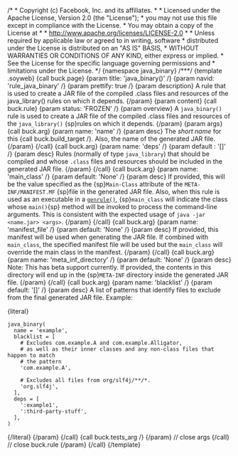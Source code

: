 /\* \* Copyright (c) Facebook, Inc. and its affiliates. \* \* Licensed
under the Apache License, Version 2.0 (the \"License\"); \* you may not
use this file except in compliance with the License. \* You may obtain a
copy of the License at \* \* http://www.apache.org/licenses/LICENSE-2.0
\* \* Unless required by applicable law or agreed to in writing,
software \* distributed under the License is distributed on an \"AS IS\"
BASIS, \* WITHOUT WARRANTIES OR CONDITIONS OF ANY KIND, either express
or implied. \* See the License for the specific language governing
permissions and \* limitations under the License. \*/ {namespace
java_binary} /\*\*\*/ {template .soyweb} {call buck.page} {param title:
\'java_binary()\' /} {param navid: \'rule_java_binary\' /} {param
prettify: true /} {param description} A rule that is used to create a
JAR file of the compiled .class files and resources of the
java_library() rules on which it depends. {/param} {param content} {call
buck.rule} {param status: \'FROZEN\' /} {param overview} A
`java_binary()` rule is used to create a JAR file of the compiled .class
files and resources of the `java_library()` {sp}rules on which it
depends. {/param} {param args} {call buck.arg} {param name: \'name\' /}
{param desc} The *short name* for this {call buck.build_target /}. Also,
the name of the generated JAR file. {/param} {/call} {call buck.arg}
{param name: \'deps\' /} {param default : \'\[\]\' /} {param desc} Rules
(normally of type `java_library`) that should be compiled and whose
`.class` files and resources should be included in the generated JAR
file. {/param} {/call} {call buck.arg} {param name: \'main_class\' /}
{param default: \'None\' /} {param desc} If provided, this will be the
value specified as the {sp}`Main-Class` attribute of the
`META-INF/MANIFEST.MF` {sp}file in the generated JAR file. Also, when
this rule is used as an executable in a [`genrule()`](genrule.html),
{sp}`main_class` will indicate the class whose `main()`{sp} method will
be invoked to process the command-line arguments. This is consistent
with the expected usage of `java -jar   <name.jar> <args>`. {/param}
{/call} {call buck.arg} {param name: \'manifest_file\' /} {param
default: \'None\' /} {param desc} If provided, this manifest will be
used when generating the JAR file. If combined with `main_class`, the
specified manifest file will be used but the `main_class` will override
the main class in the manifest. {/param} {/call} {call buck.arg} {param
name: \'meta_inf_directory\' /} {param default: \'None\' /} {param desc}
Note: This has beta support currently. If provided, the contents in this
directory will end up in the {sp}`META-INF` directory inside the
generated JAR file. {/param} {/call} {call buck.arg} {param name:
\'blacklist\' /} {param default: \'\[\]\' /} {param desc} A list of
patterns that identify files to exclude from the final generated JAR
file. Example:

{literal}

``` {.prettyprint .lang-py}
java_binary(
  name = 'example',
  blacklist = [
    # Excludes com.example.A and com.example.Alligator,
    # as well as their inner classes and any non-class files that happen to match
    # the pattern
    'com.example.A',

    # Excludes all files from org/slf4j/**/*.
    'org.slf4j',
  ],
  deps = [
    ':example1',
    ':third-party-stuff',
  ],
)
```

{/literal} {/param} {/call} {call buck.tests_arg /} {/param} // close
args {/call} // close buck.rule {/param} {/call} {/template}
